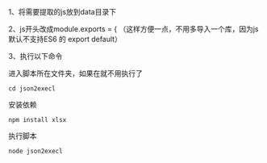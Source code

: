 1、将需要提取的js放到data目录下

2、js开头改成module.exports = { （这样方便一点，不用多导入一个库，因为js默认不支持ES6 的 export default）

3、执行以下命令

进入脚本所在文件夹，如果在就不用执行了
```
cd json2execl
```

安装依赖
```
npm install xlsx
```

执行脚本

```
node json2execl
```
